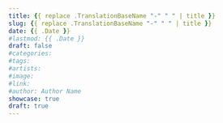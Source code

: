 ```yaml
---
title: {{ replace .TranslationBaseName "-" " " | title }}
slug: {{ replace .TranslationBaseName "-" " " | title }}
date: {{ .Date }}
#lastmod: {{ .Date }}
draft: false
#categories:
#tags:
#artists:
#image: 
#link: 
#author: Author Name
showcase: true
draft: true
---
```


<!--more-->
